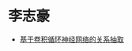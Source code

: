 # 李志豪
- [基于卷积循环神经网络的关系抽取](http://qikan.chaoxing.com/detail_38502727e7500f269a984d30446bcb5df52731167103bfd21921b0a3ea255101fc1cf1fbb4666ae681e97da57f1b8b09cd3e2abf17d8f169128a3744f661a247d8a767ccf69a76dbda6806176b031b39)
